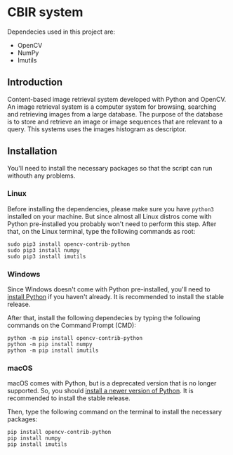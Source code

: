 # CBIR system

Dependecies used in this project are:
- OpenCV
- NumPy
- Imutils

## Introduction

Content-based image retrieval system developed with Python and OpenCV. An image retrieval system is a computer system for browsing, searching and retrieving images from a large database. The purpose of the database is to store and retrieve an image or image sequences that are relevant to a query. This systems uses the images histogram as descriptor.

## Installation

You'll need to install the necessary packages so that the script can run withouth any problems.

### Linux

Before installing the dependencies, please make sure you have `python3` installed on your machine. But since almost all Linux distros come with Python pre-installed you probably won't need to perform this step. After that, on the Linux terminal, type the following commands as root:
```
sudo pip3 install opencv-contrib-python
sudo pip3 install numpy
sudo pip3 install imutils
```

### Windows

Since Windows doesn't come with Python pre-installed, you'll need to [install Python](https://www.python.org/downloads/windows/) if you haven't already. It is recommended to install the stable release.

After that, install the following dependecies by typing the following commands on the Command Prompt (CMD):
```
python -m pip install opencv-contrib-python
python -m pip install numpy
python -m pip install imutils
```
### macOS

macOS comes with Python, but is a deprecated version that is no longer supported. So, you should [install a newer version of Python](https://www.python.org/downloads/macos/). It is recommended to install the stable release.

Then, type the following command on the terminal to install the necessary packages:
```
pip install opencv-contrib-python
pip install numpy
pip install imutils
```

